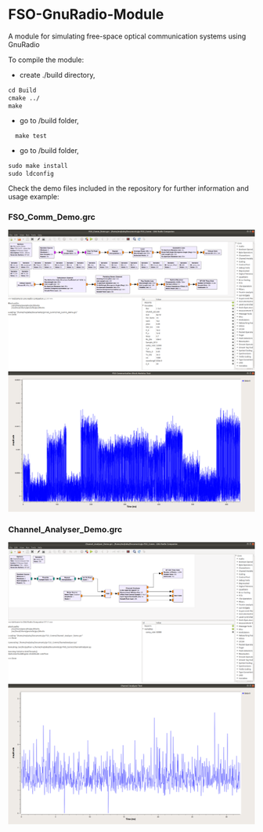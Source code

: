 # FSO-GnuRadio-Module
A module for simulating free-space optical communication systems using GnuRadio

To compile the module:
- create ./build directory,
```
cd Build
cmake ../
make
```

- go to /build folder,
```
  make test
```

- go to /build folder,
```
sudo make install
sudo ldconfig
```

Check the demo files included in the repository for further information and usage example:

### FSO_Comm_Demo.grc
![Screenshot](FSO_Comm_Sys.png)
![Screenshot](FSO_Comm_Sig.png)

### Channel_Analyser_Demo.grc
![Screenshot](Chan_An_Sys.png)
![Screenshot](Chan_An_Sig.png)
